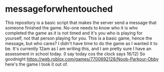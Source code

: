 # messageforwhentouched
This repository is a basic script that makes the server send a message that someone finished the game. No-one needs to know who it is who completed the game as it is not
timed and it's you who is playing for yourself, not that person playing for you. This is a basic game, hence the message, but who cares? I didn't have time to do the game
as I wanted it to be.
It's currently 12am as I am writing this, and I am pretty sure I have an assessment in school today. (I say today cos the clock says 16/12) So goodnight https://web.roblox.com/games/7700692128/Noob-Parkour-Obby here's the game I took it out of.
